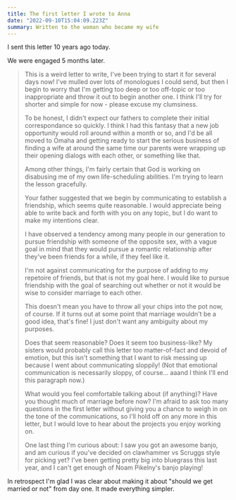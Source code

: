 ```yaml
---
title: The first letter I wrote to Anna
date: "2022-09-10T15:04:09.223Z"
summary: Written to the woman who became my wife
---
```


I sent this letter 10 years ago today.

We were engaged 5 months later.

> This is a weird letter to write, I've been trying to start it for several days now!  I've mulled over lots of monologues I could send, but then I begin to worry that I'm getting too deep or too off-topic or too inappropriate and throw it out to begin another one.  I think I'll try for shorter and simple for now - please excuse my clumsiness.
>
> To be honest, I didn't expect our fathers to complete their initial correspondance so quickly.  I think I had this fantasy that a new job opportunity would roll around within a month or so, and I'd be all moved to Omaha and getting ready to start the serious business of finding a wife at around the same time our parents were wrapping up their opening dialogs with each other, or something like that.
>
> Among other things, I'm fairly certain that God is working on disabusing me of my own life-scheduling abilities.  I'm trying to learn the lesson gracefully.
>
> Your father suggested that we begin by communicating to establish a friendship, which seems quite reasonable.  I would appreciate being able to write back and forth with you on any topic, but I do want to make my intentions clear.
>
> I have observed a tendency among many people in our generation to pursue friendship with someone of the opposite sex, with a vague goal in mind that they would pursue a romantic relationship after they've been friends for a while, if they feel like it.
>
> I'm not against communicating for the purpose of adding to my repetoire of friends, but that is not my goal here.  I would like to pursue friendship with the goal of searching out whether or not it would be wise to consider marriage to each other.
>
> This doesn't mean you have to throw all your chips into the pot now, of course.  If it turns out at some point that marriage wouldn't be a good idea, that's fine!  I just don't want any ambiguity about my purposes.
>
> Does that seem reasonable?  Does it seem too business-like?  My sisters would probably call this letter too matter-of-fact and devoid of emotion, but this isn't something that I want to risk messing up because I went about communicating sloppily!  (Not that emotional communication is necessarily sloppy, of course...  aaand I think I'll end this paragraph now.)
>
> What would you feel comfortable talking about (if anything)?  Have you thought much of marriage before now?  I'm afraid to ask too many questions in the first letter without giving you a chance to weigh in on the tone of the communications, so I'll hold off on any more in this letter, but I would love to hear about the projects you enjoy working on.
>
> One last thing I'm curious about: I saw you got an awesome banjo, and am curious if you've decided on clawhammer vs Scruggs style for picking yet?  I've been getting pretty big into bluegrass this last year, and I can't get enough of Noam Pikelny's banjo playing!

In retrospect I'm glad I was clear about making it about "should we get married or not" from day one.  It made everything simpler.
